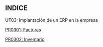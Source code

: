 ## INDICE

UT03: Implantación de un ERP en la empresa

[PR0301: Facturas](PR0301/Facturas.md)

[PR0302: Inventario](PR0302/Inventario.md) 